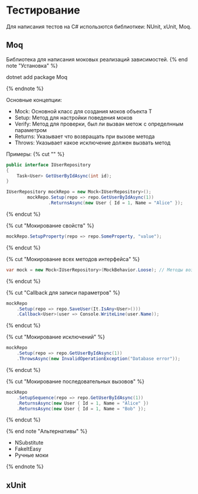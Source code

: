 # Тестирование
Для написания тестов на C# использются библиоткеи: NUnit, xUnit, Moq.

## Moq
Библиотека для написания моковых реализаций зависимостей.
{% end note "Установка" %}

dotnet add package Moq

{% endnote %}

Основные концепции:
- Mock<T>: Основной класс для создания моков объекта T
- Setup: Метод для настройки поведения моков
- Verify: Метод для проверки, был ли вызван метож с определнным параметром
- Returns: Указывает что возвращать при вызове метода
- Throws: Указывает какое исключение должен вызвать метод

Примеры:
{% cut "" %}
```cs
public interface IUserRepository
{
    Task<User> GetUserByIdAsync(int id);
}

IUserRepository mockRepo = new Mock<IUserRepository>();
        mockRepo.Setup(repo => repo.GetUserByIdAsync(1))
                .ReturnsAsync(new User { Id = 1, Name = "Alice" });
```

{% endcut %}

{% cut "Мокирование свойств" %}

```cs
mockRepo.SetupProperty(repo => repo.SomeProperty, "value");
```

{% endcut %}

{% cut "Мокирование всех методов интерфейса" %}

```cs
var mock = new Mock<IUserRepository>(MockBehavior.Loose); // Методы возвращают значения по умолчанию
```

{% endcut %}

{% cut "Callback для записи параметров" %}

```cs
mockRepo
    .Setup(repo => repo.SaveUser(It.IsAny<User>()))
    .Callback<User>(user => Console.WriteLine(user.Name));
```

{% endcut %}

{% cut "Мокирование исключений" %}

```cs
mockRepo
    .Setup(repo => repo.GetUserByIdAsync(1))
    .ThrowsAsync(new InvalidOperationException("Database error"));
```

{% endcut %}

{% cut "Мокирование последовательных вызовов" %}

```cs
mockRepo
    .SetupSequence(repo => repo.GetUserByIdAsync(1))
    .ReturnsAsync(new User { Id = 1, Name = "Alice" })
    .ReturnsAsync(new User { Id = 1, Name = "Bob" });
```

{% endcut %}

{% end note "Альтернативы" %}

- NSubstitute
- FakeItEasy
- Ручные моки

{% endnote %}

## xUnit